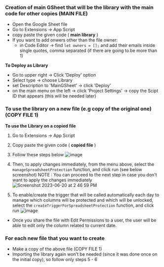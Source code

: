 ### Creation of main GSheet that will be the library with the main code for other copies (MAIN FILE)

- Open the Google Sheet file
- Go to Extensions -> App Script
- copy paste the given code ( **main library** )
- If you want to add onwers other than the file owner:
    - in Code Editor -> find `let owners = [];` and add their emails inside single quotes, comma separated (if there are going to be more than 1)

**To Deploy as Library**
- Go to upper right -> Click 'Deploy' option
- Select type -> choose Library
- set Description to 'MainGSheet' -> click 'Deploy'
- on the main menu on the left -> click 'Project Settings' -> copy the Scipt ID that appears (this will be needed later)

### To use the library on a new file (e.g copy of the original one) (COPY FILE 1)

**To use the Library on a copied file**
1. Go to Extensions -> App Script
2. Copy paste the given code ( **copied file** )
4. Follow these steps below
![image](https://github.com/Suite5/Gsheet---Timesheets/assets/59557373/f3d621db-3794-4a3d-a818-45c00483a104)

5. Then, to apply changes immediately, from the menu above, select the `manageSpreadsheetProtection` function, and click run (see below screenshot)
NOTE : You can proceed to the next step in case you don't want to apply the changes immediately
![Screenshot 2023-06-20 at 2 46 59 PM](https://github.com/Suite5/Gsheet---Timesheets/assets/59557373/df82832c-4cae-43df-857d-d714abcefe86)

6. To enable/create the trigger that will be called automatically each day to manage which columns will be protected and which will be unlocked, select the `createTriggerForSpreadsheetProtection` function, and click run
![image](https://github.com/Suite5/Gsheet---Timesheets/assets/59557373/9993a46c-fae9-4cf5-aab8-9044cc372706)

- Once you share the file with Edit Permissions to a user, the user will be able to edit only the column related to current date.

### For each new file that you want to create

- Make a copy of the above file (COPY FILE 1)
- Importing the library again won't be needed (since it was done once on the initial copy), so follow only steps 5 - 6
